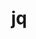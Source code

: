 ---
title: "jq"
layout: cache
categories: [package, develop-2024-02-04]
meta: {"versions": ["1.7.1"], "compilers": ["gcc@=11.4.0", "gcc@=7.5.0", "gcc@=9.4.0", "oneapi@=2024.0.0"], "oss": ["ubuntu18.04", "ubuntu20.04", "ubuntu22.04"], "platforms": ["linux"], "targets": ["neoverse_v1", "neoverse_v2", "ppc64le", "x86_64_v3"], "stacks": ["developer-tools", "e4s", "e4s-neoverse-v2", "e4s-neoverse_v1", "e4s-oneapi", "e4s-power", "root"], "num_specs": 6, "num_specs_by_stack": {"developer-tools": 1, "root": 6, "e4s-neoverse_v1": 1, "e4s-power": 1, "e4s": 1, "e4s-neoverse-v2": 1, "e4s-oneapi": 1}}
spec_details: [{"hash": "pmtnffe2hzbk2c3cdwymjc6y6wdjpybz", "compiler": "gcc@=7.5.0", "versions": ["1.7.1"], "os": "ubuntu18.04", "platform": "linux", "target": "x86_64_v3", "variants": ["build_system=autotools"], "stacks": ["developer-tools", "root"], "size": "-", "tarball": "https://binaries.spack.io/develop-2024-02-04/build_cache/linux-ubuntu18.04-x86_64_v3/gcc-7.5.0/jq-1.7.1/linux-ubuntu18.04-x86_64_v3-gcc-7.5.0-jq-1.7.1-pmtnffe2hzbk2c3cdwymjc6y6wdjpybz.spack"}, {"hash": "pxchf6cp3w3nipuyfvz6fendytixftmf", "compiler": "gcc@=11.4.0", "versions": ["1.7.1"], "os": "ubuntu20.04", "platform": "linux", "target": "neoverse_v1", "variants": ["build_system=autotools"], "stacks": ["root", "e4s-neoverse_v1"], "size": "-", "tarball": "https://binaries.spack.io/develop-2024-02-04/build_cache/linux-ubuntu20.04-neoverse_v1/gcc-11.4.0/jq-1.7.1/linux-ubuntu20.04-neoverse_v1-gcc-11.4.0-jq-1.7.1-pxchf6cp3w3nipuyfvz6fendytixftmf.spack"}, {"hash": "3ncxexrxeb2kctakcwnoomh43ojd73re", "compiler": "gcc@=9.4.0", "versions": ["1.7.1"], "os": "ubuntu20.04", "platform": "linux", "target": "ppc64le", "variants": ["build_system=autotools"], "stacks": ["e4s-power", "root"], "size": "-", "tarball": "https://binaries.spack.io/develop-2024-02-04/build_cache/linux-ubuntu20.04-ppc64le/gcc-9.4.0/jq-1.7.1/linux-ubuntu20.04-ppc64le-gcc-9.4.0-jq-1.7.1-3ncxexrxeb2kctakcwnoomh43ojd73re.spack"}, {"hash": "i2slkkcn23w55cd7z6pqxra4ooeqi6ao", "compiler": "gcc@=11.4.0", "versions": ["1.7.1"], "os": "ubuntu20.04", "platform": "linux", "target": "x86_64_v3", "variants": ["build_system=autotools"], "stacks": ["root", "e4s"], "size": "-", "tarball": "https://binaries.spack.io/develop-2024-02-04/build_cache/linux-ubuntu20.04-x86_64_v3/gcc-11.4.0/jq-1.7.1/linux-ubuntu20.04-x86_64_v3-gcc-11.4.0-jq-1.7.1-i2slkkcn23w55cd7z6pqxra4ooeqi6ao.spack"}, {"hash": "oeip5hb2ssed4mixnfplyyiwri77wks7", "compiler": "gcc@=11.4.0", "versions": ["1.7.1"], "os": "ubuntu22.04", "platform": "linux", "target": "neoverse_v2", "variants": ["build_system=autotools"], "stacks": ["root", "e4s-neoverse-v2"], "size": "-", "tarball": "https://binaries.spack.io/develop-2024-02-04/build_cache/linux-ubuntu22.04-neoverse_v2/gcc-11.4.0/jq-1.7.1/linux-ubuntu22.04-neoverse_v2-gcc-11.4.0-jq-1.7.1-oeip5hb2ssed4mixnfplyyiwri77wks7.spack"}, {"hash": "kvq7y4i4eryc5bwsuinhrhdbieqj24t6", "compiler": "oneapi@=2024.0.0", "versions": ["1.7.1"], "os": "ubuntu22.04", "platform": "linux", "target": "x86_64_v3", "variants": ["build_system=autotools"], "stacks": ["e4s-oneapi", "root"], "size": "-", "tarball": "https://binaries.spack.io/develop-2024-02-04/build_cache/linux-ubuntu22.04-x86_64_v3/oneapi-2024.0.0/jq-1.7.1/linux-ubuntu22.04-x86_64_v3-oneapi-2024.0.0-jq-1.7.1-kvq7y4i4eryc5bwsuinhrhdbieqj24t6.spack"}]
---
